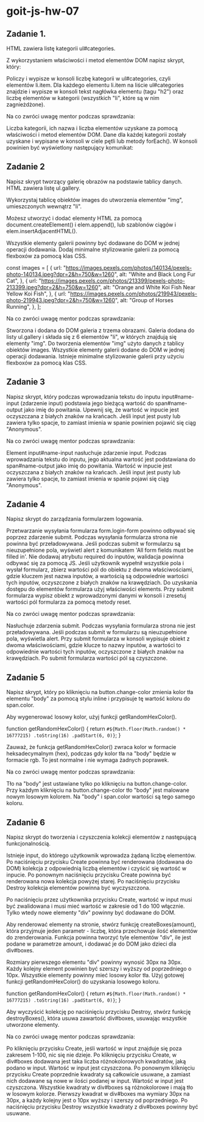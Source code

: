 # goit-js-hw-07

## Zadanie 1.

HTML zawiera listę kategorii ul#categories.

<!-- <ul id="categories">

  <li class="item">
    <h2>Animals</h2>
    <ul>
      <li>Cat</li>
      <li>Hamster</li>
      <li>Horse</li>
      <li>Parrot</li>
    </ul>
  </li>
  <li class="item">
    <h2>Products</h2>
    <ul>
      <li>Bread</li>
      <li>Parsley</li>
      <li>Cheese</li>
    </ul>
  </li>
  <li class="item">
    <h2>Technologies</h2>
    <ul>
      <li>HTML</li>
      <li>CSS</li>
      <li>JavaScript</li>
      <li>React</li>
      <li>Node.js</li>
    </ul>
  </li>
</ul> -->

Z wykorzystaniem właściwości i metod elementów DOM napisz skrypt, który:

Policzy i wypisze w konsoli liczbę kategorii w ul#categories, czyli elementów li.item.
Dla każdego elementu li.item na liście ul#categories znajdzie i wypisze w konsoli tekst nagłówka elementu (tagu "h2") oraz liczbę elementów w kategorii (wszystkich "li", które są w nim zagnieżdżone).

Na co zwróci uwagę mentor podczas sprawdzania:

Liczba kategorii, ich nazwa i liczba elementów uzyskane za pomocą właściwości i metod elementów DOM.
Dane dla każdej kategorii zostały uzyskane i wypisane w konsoli w ciele pętli lub metody forEach().
W konsoli powinien być wyświetlony następujący komunikat:

## Zadanie 2

Napisz skrypt tworzący galerię obrazów na podstawie tablicy danych. HTML zawiera listę ul.gallery.

<!-- <ul class="gallery"></ul> -->

Wykorzystaj tablicę obiektów images do utworzenia elementów "img", umieszczonych wewnątrz "li".

Możesz utworzyć i dodać elementy HTML za pomocą document.createElement() i elem.append(), lub szablonów ciągów i elem.insertAdjacentHTML().

Wszystkie elementy galerii powinny być dodawane do DOM w jednej operacji dodawania.
Dodaj minimalne stylizowanie galerii za pomocą flexboxów za pomocą klas CSS.

const images = [
{
url: "<https://images.pexels.com/photos/140134/pexels-photo-140134.jpeg?dpr=2&h=750&w=1260>",
alt: "White and Black Long Fur Cat",
},
{
url: "<https://images.pexels.com/photos/213399/pexels-photo-213399.jpeg?dpr=2&h=750&w=1260>",
alt: "Orange and White Koi Fish Near Yellow Koi Fish",
},
{
url: "<https://images.pexels.com/photos/219943/pexels-photo-219943.jpeg?dpr=2&h=750&w=1260>",
alt: "Group of Horses Running",
},
];

Na co zwróci uwagę mentor podczas sprawdzania:

Stworzona i dodana do DOM galeria z trzema obrazami.
Galeria dodana do listy ul.gallery i składa się z 6 elementów "li", w których znajdują się elementy "img".
Do tworzenia elementów "img" użyto danych z tablicy obiektów images.
Wszystkie elementy galerii dodane do DOM w jednej operacji dodawania.
Istnieje minimalne stylizowanie galerii przy użyciu flexboxów za pomocą klas CSS.

## Zadanie 3

Napisz skrypt, który podczas wprowadzania tekstu do inputu input#name-input (zdarzenie input) podstawia jego bieżącą wartość do span#name-output jako imię do powitania. Upewnij się, że wartość w inpucie jest oczyszczana z białych znaków na krańcach. Jeśli input jest pusty lub zawiera tylko spacje, to zamiast imienia w spanie powinien pojawić się ciąg "Anonymous".

<!-- <input type="text" id="name-input" placeholder="Please enter your name" />
<h1>Hello, <span id="name-output">Anonymous</span>!</h1> -->

Na co zwróci uwagę mentor podczas sprawdzania:

Element input#name-input nasłuchuje zdarzenie input.
Podczas wprowadzania tekstu do inputu, jego aktualna wartość jest podstawiana do span#name-output jako imię do powitania.
Wartość w inpucie jest oczyszczana z białych znaków na krańcach.
Jeśli input jest pusty lub zawiera tylko spacje, to zamiast imienia w spanie pojawi się ciąg "Anonymous".

## Zadanie 4

Napisz skrypt do zarządzania formularzem logowania.

<!-- <form class="login-form">
  <label>
    Email
    <input type="email" name="email" />
  </label>
  <label>
    Password
    <input type="password" name="password" />
  </label>
  <button type="submit">Log in</button>
</form> -->

Przetwarzanie wysyłania formularza form.login-form powinno odbywać się poprzez zdarzenie submit.
Podczas wysyłania formularza strona nie powinna być przeładowywana.
Jeśli podczas submit w formularzu są nieuzupełnione pola, wyświetl alert z komunikatem 'All form fields must be filled in'. Nie dodawaj atrybutu required do inputów, walidacja powinna odbywać się za pomocą JS.
Jeśli użytkownik wypełnił wszystkie pola i wysłał formularz, zbierz wartości pól do obiektu z dwoma właściwościami, gdzie kluczem jest nazwa inputów, a wartością są odpowiednie wartości tych inputów, oczyszczone z białych znaków na krawędziach. Do uzyskania dostępu do elementów formularza użyj właściwości elements.
Przy submit formularza wypisz obiekt z wprowadzonymi danymi w konsoli i zresetuj wartości pól formularza za pomocą metody reset.

Na co zwróci uwagę mentor podczas sprawdzania:

Nasłuchuje zdarzenia submit.
Podczas wysyłania formularza strona nie jest przeładowywana.
Jeśli podczas submit w formularzu są nieuzupełnione pola, wyświetla alert.
Przy submit formularza w konsoli wypisuje obiekt z dwoma właściwościami, gdzie klucze to nazwy inputów, a wartości to odpowiednie wartości tych inputów, oczyszczone z białych znaków na krawędziach.
Po submit formularza wartości pól są czyszczone.

## Zadanie 5

Napisz skrypt, który po kliknięciu na button.change-color zmienia kolor tła elementu "body" za pomocą stylu inline i przypisuje tę wartość koloru do span.color.

<!-- <div class="widget">
  <p>Background color: <span class="color">-</span></p>
  <button type="button" class="change-color">Change color</button>
</div> -->

Aby wygenerować losowy kolor, użyj funkcji getRandomHexColor().

function getRandomHexColor() {
return `#${Math.floor(Math.random() * 16777215)
    .toString(16)
    .padStart(6, 0)}`;
}

Zauważ, że funkcja getRandomHexColor() zwraca kolor w formacie heksadecymalnym (hex), podczas gdy kolor tła na "body" będzie w formacie rgb. To jest normalne i nie wymaga żadnych poprawek.

Na co zwróci uwagę mentor podczas sprawdzania:

Tło na "body" jest ustawiane tylko po kliknięciu na button.change-color.
Przy każdym kliknięciu na button.change-color tło "body" jest malowane nowym losowym kolorem.
Na "body" i span.color wartości są tego samego koloru.

## Zadanie 6

Napisz skrypt do tworzenia i czyszczenia kolekcji elementów z następującą funkcjonalnością.

Istnieje input, do którego użytkownik wprowadza żądaną liczbę elementów. Po naciśnięciu przycisku Create powinna być renderowana (dodawana do DOM) kolekcja z odpowiednią liczbą elementów i czyścić się wartość w inpucie. Po ponownym naciśnięciu przycisku Create powinna być renderowana nowa kolekcja powyżej starej. Po naciśnięciu przycisku Destroy kolekcja elementów powinna być wyczyszczona.

<!-- <div id="controls">
  <input type="number" min="1" max="100" step="1" />
  <button type="button" data-create>Create</button>
  <button type="button" data-destroy>Destroy</button>
</div>

<div id="boxes"></div> -->

Po naciśnięciu przez użytkownika przycisku Create, wartość w input musi być zwalidowana i musi mieć wartość w zakresie od 1 do 100 włącznie. Tylko wtedy nowe elementy "div" powinny być dodawane do DOM.

Aby renderować elementy na stronie, stwórz funkcję createBoxes(amount), która przyjmuje jeden parametr - liczbę, która przechowuje ilość elementów do zrenderowania. Funkcja powinna tworzyć tyle elementów "div", ile jest podane w parametrze amount, i dodawać je do DOM jako dzieci dla div#boxes.

Rozmiary pierwszego elementu "div" powinny wynosić 30px na 30px.
Każdy kolejny element powinien być szerszy i wyższy od poprzedniego o 10px.
Wszystkie elementy powinny mieć losowy kolor tła. Użyj gotowej funkcji getRandomHexColor() do uzyskania losowego koloru.

function getRandomHexColor() {
return `#${Math.floor(Math.random() * 16777215)
    .toString(16)
    .padStart(6, 0)}`;
}

Aby wyczyścić kolekcję po naciśnięciu przycisku Destroy, stwórz funkcję destroyBoxes(), która usuwa zawartość div#boxes, usuwając wszystkie utworzone elementy.

Na co zwróci uwagę mentor podczas sprawdzania:

Po kliknięciu przycisku Create, jeśli wartość w input znajduje się poza zakresem 1-100, nic się nie dzieje.
Po kliknięciu przycisku Create, w div#boxes dodawana jest taka liczba różnokolorowych kwadratów, jaką podano w input. Wartość w input jest czyszczona.
Po ponownym kliknięciu przycisku Create poprzednie kwadraty są całkowicie usuwane, a zamiast nich dodawane są nowe w ilości podanej w input. Wartość w input jest czyszczona.
Wszystkie kwadraty w div#boxes są różnokolorowe i mają tło w losowym kolorze.
Pierwszy kwadrat w div#boxes ma wymiary 30px na 30px, a każdy kolejny jest o 10px wyższy i szerszy od poprzedniego.
Po naciśnięciu przycisku Destroy wszystkie kwadraty z div#boxes powinny być usuwane.
